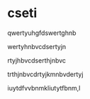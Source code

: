 # cseti


qwertyuhgfdswertghnb

wertyhnbvcdsertyjn

rtyjhbvcdserthjnbvc

trthjnbvcdrtyjkmnbvdertyj

iuytdfvvbnmkliutytfbnm,l